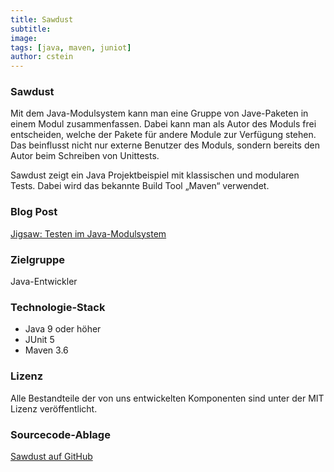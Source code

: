```yaml
---
title: Sawdust
subtitle:
image:
tags: [java, maven, juniot]
author: cstein
---
```


### Sawdust

Mit dem Java-Modulsystem kann man eine Gruppe von Jave-Paketen in einem Modul zusammenfassen. Dabei kann man als Autor des Moduls frei entscheiden, welche der Pakete für andere Module zur Verfügung stehen. Das beinflusst nicht nur externe Benutzer des Moduls, sondern bereits den Autor beim Schreiben von Unittests.

Sawdust zeigt ein Java Projektbeispiel mit klassischen und modularen Tests. Dabei wird das bekannte Build Tool „Maven“ verwendet.

### Blog Post

[Jigsaw: Testen im Java-Modulsystem](https://www.micromata.de/blog/softwareentwicklung/tests-im-jigsaw-java-modulsystem)

### Zielgruppe

Java-Entwickler

### Technologie-Stack

- Java 9 oder höher
- JUnit 5
- Maven 3.6

### Lizenz

Alle Bestandteile der von uns entwickelten Komponenten sind unter der MIT Lizenz veröffentlicht.

### Sourcecode-Ablage

[Sawdust auf GitHub](https://github.com/micromata/sawdust)

